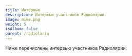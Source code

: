 ```yaml
---
title: Интервью
description: Интервью участников Радиолярии.
image: mike.png
weight: 5
isAlbum: false
parent: /radiolaria
---
```


Ниже перечислены интервью участников Радиолярии.